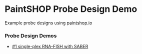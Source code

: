 # PaintSHOP Probe Design Demo

Example probe designs using [paintshop.io](https://paintshop.io)


### Probe Design Demos

* [#1 single-plex RNA-FISH with SABER](./demo_1/demo_1.pdf)


